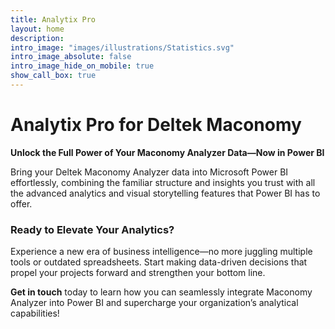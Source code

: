 ```yaml
---
title: Analytix Pro
layout: home
description: 
intro_image: "images/illustrations/Statistics.svg"
intro_image_absolute: false
intro_image_hide_on_mobile: true
show_call_box: true
---
```


# Analytix Pro for Deltek Maconomy

**Unlock the Full Power of Your Maconomy Analyzer Data—Now in Power BI**

Bring your Deltek Maconomy Analyzer data into Microsoft Power BI effortlessly, combining the familiar structure and insights you trust with all the advanced analytics and visual storytelling features that Power BI has to offer.

### Ready to Elevate Your Analytics?

Experience a new era of business intelligence—no more juggling multiple tools or outdated spreadsheets. Start making data-driven decisions that propel your projects forward and strengthen your bottom line.

**Get in touch** today to learn how you can seamlessly integrate Maconomy Analyzer into Power BI and supercharge your organization’s analytical capabilities!

